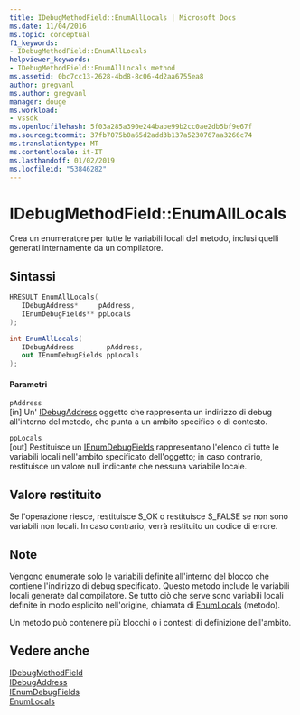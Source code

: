 ```yaml
---
title: IDebugMethodField::EnumAllLocals | Microsoft Docs
ms.date: 11/04/2016
ms.topic: conceptual
f1_keywords:
- IDebugMethodField::EnumAllLocals
helpviewer_keywords:
- IDebugMethodField::EnumAllLocals method
ms.assetid: 0bc7cc13-2628-4bd8-8c06-4d2aa6755ea8
author: gregvanl
ms.author: gregvanl
manager: douge
ms.workload:
- vssdk
ms.openlocfilehash: 5f03a285a390e244babe99b2cc0ae2db5bf9e67f
ms.sourcegitcommit: 37fb7075b0a65d2add3b137a5230767aa3266c74
ms.translationtype: MT
ms.contentlocale: it-IT
ms.lasthandoff: 01/02/2019
ms.locfileid: "53846282"
---
```

# <a name="idebugmethodfieldenumalllocals"></a>IDebugMethodField::EnumAllLocals
Crea un enumeratore per tutte le variabili locali del metodo, inclusi quelli generati internamente da un compilatore.  
  
## <a name="syntax"></a>Sintassi  
  
```cpp  
HRESULT EnumAllLocals(   
   IDebugAddress*     pAddress,  
   IEnumDebugFields** ppLocals  
);  
```  
  
```csharp  
int EnumAllLocals(  
   IDebugAddress        pAddress,   
   out IEnumDebugFields ppLocals  
);  
```  
  
#### <a name="parameters"></a>Parametri  
 `pAddress`  
 [in] Un' [IDebugAddress](../../../extensibility/debugger/reference/idebugaddress.md) oggetto che rappresenta un indirizzo di debug all'interno del metodo, che punta a un ambito specifico o di contesto.  
  
 `ppLocals`  
 [out] Restituisce un [IEnumDebugFields](../../../extensibility/debugger/reference/ienumdebugfields.md) rappresentano l'elenco di tutte le variabili locali nell'ambito specificato dell'oggetto; in caso contrario, restituisce un valore null indicante che nessuna variabile locale.  
  
## <a name="return-value"></a>Valore restituito  
 Se l'operazione riesce, restituisce S_OK o restituisce S_FALSE se non sono variabili non locali. In caso contrario, verrà restituito un codice di errore.  
  
## <a name="remarks"></a>Note  
 Vengono enumerate solo le variabili definite all'interno del blocco che contiene l'indirizzo di debug specificato. Questo metodo include le variabili locali generate dal compilatore. Se tutto ciò che serve sono variabili locali definite in modo esplicito nell'origine, chiamata di [EnumLocals](../../../extensibility/debugger/reference/idebugmethodfield-enumlocals.md) (metodo).  
  
 Un metodo può contenere più blocchi o i contesti di definizione dell'ambito.  
  
## <a name="see-also"></a>Vedere anche  
 [IDebugMethodField](../../../extensibility/debugger/reference/idebugmethodfield.md)   
 [IDebugAddress](../../../extensibility/debugger/reference/idebugaddress.md)   
 [IEnumDebugFields](../../../extensibility/debugger/reference/ienumdebugfields.md)   
 [EnumLocals](../../../extensibility/debugger/reference/idebugmethodfield-enumlocals.md)